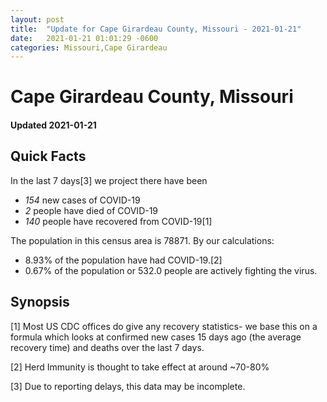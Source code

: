 ```yaml
---
layout: post
title:  "Update for Cape Girardeau County, Missouri - 2021-01-21"
date:   2021-01-21 01:01:29 -0600
categories: Missouri,Cape Girardeau
---
```


# Cape Girardeau County, Missouri
#### Updated 2021-01-21

## Quick Facts

In the last 7 days[3] we project there have been
- *154* new cases of COVID-19
- *2* people have died of COVID-19
- *140* people have recovered from COVID-19[1]

The population in this census area is 78871. By our calculations:
- 8.93% of the population have had COVID-19.[2]
- 0.67% of the population or 532.0 people are actively fighting the virus.

## Synopsis




[1] Most US CDC offices do give any recovery statistics- we base this on a formula which looks at confirmed new cases
15 days ago (the average recovery time) and deaths over the last 7 days.

[2] Herd Immunity is thought to take effect at around ~70-80%

[3] Due to reporting delays, this data may be incomplete.
 
    